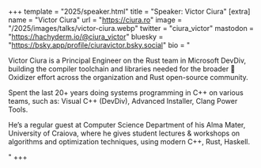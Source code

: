 +++
template = "2025/speaker.html"
title = "Speaker: Victor Ciura"
[extra]
  name = "Victor Ciura"
  url = "https://ciura.ro"
  image = "/2025/images/talks/victor-ciura.webp"
  twitter = "ciura_victor"
  mastodon = "https://hachyderm.io/@ciura_victor"
  bluesky = "https://bsky.app/profile/ciuravictor.bsky.social"
  bio = "<p>Victor Ciura is a Principal Engineer on the Rust team in Microsoft DevDiv, building the compiler toolchain and libraries needed for the broader 🦀Oxidizer effort across the organization and Rust open-source community.</p><p>Spent the last 20+ years doing systems programming in C++ on various teams, such as: Visual C++ (DevDiv), Advanced Installer, Clang Power Tools.</p><p>He’s a regular guest at Computer Science Department of his Alma Mater, University of Craiova, where he gives student lectures & workshops on algorithms and optimization techniques, using modern C++, Rust, Haskell.</p>"
+++
